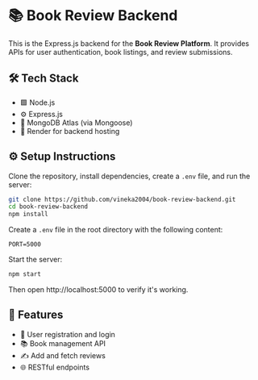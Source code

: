 # 📚 Book Review Backend

This is the Express.js backend for the **Book Review Platform**. It provides APIs for user authentication, book listings, and review submissions.

## 🛠️ Tech Stack

- 🟩 Node.js  
- ⚙️ Express.js  
- 🍃 MongoDB Atlas (via Mongoose)  
- 🚀 Render for backend hosting

## ⚙️ Setup Instructions

Clone the repository, install dependencies, create a `.env` file, and run the server:

```bash
git clone https://github.com/vineka2004/book-review-backend.git
cd book-review-backend
npm install
```

Create a `.env` file in the root directory with the following content:

```
PORT=5000

```

Start the server:

```bash
npm start
```

Then open http://localhost:5000 to verify it's working.

## 📌 Features

- 👤 User registration and login  
- 📚 Book management API  
- ✍️ Add and fetch reviews  
- 🌐 RESTful endpoints

